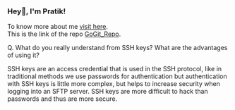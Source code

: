 ### Hey👋, I'm Pratik! <br>

To know more about me <a href = "https://github.com/prxtikk-18">visit here</a>. <br>
This is the link of the repo <a href = "https://github.com/prxtikk-18/GoGit_Repo.git">GoGit_Repo</a>.

Q. What do you really understand from SSH keys? What are the advantages of using it?

SSH keys are an access credential that is used in the SSH protocol, like in traditional methods we use passwords for authentication but authentication with SSH keys is little more complex, but helps to increase security when logging into an SFTP server.
SSH keys are more difficult to hack than passwords and thus are more secure.
